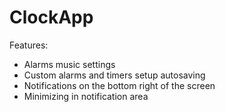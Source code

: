 # ClockApp

Features:

* Alarms music settings
* Custom alarms and timers setup autosaving
* Notifications on the bottom right of the screen
* Minimizing in notification area

